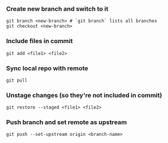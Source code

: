 ### Create new branch and switch to it

```
git branch <new-branch> # `git branch` lists all branches
git checkout <new-branch>
```

### Include files in commit

```
git add <file1> <file2>
```

### Sync local repo with remote

```
git pull
```

### Unstage changes (so they're not included in commit)

```
git restore --staged <file1> <file2>
```

### Push branch and set remote as upstream

```
git push --set-upstream origin <branch-name>
```